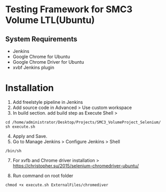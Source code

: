 # Testing Framework for SMC3 Volume LTL(Ubuntu)

## System Requirements
- Jenkins
- Google Chrome for Ubuntu
- Google Chrome Driver for Ubuntu
- xvbf Jenkins plugin

# Installation
1. Add freelstyle pipeline in Jenkins
2. Add source code in Advanced > Use custom workspace
3. In build section. add build step as Execute Shell >
 ```
cd /home/administrator/Desktop/Projects/SMC3_VolumeProject_Selenium/
sh execute.sh
```
4. Apply and Save.
5. Go to Manage Jenkins > Configure Jenkins > Shell
```
/bin/sh
```
7. For xvfb and Chrome driver installation > https://christopher.su/2015/selenium-chromedriver-ubuntu/

8. Run command on root folder
```
chmod +x execute.sh ExternalFiles/chromediver
```
